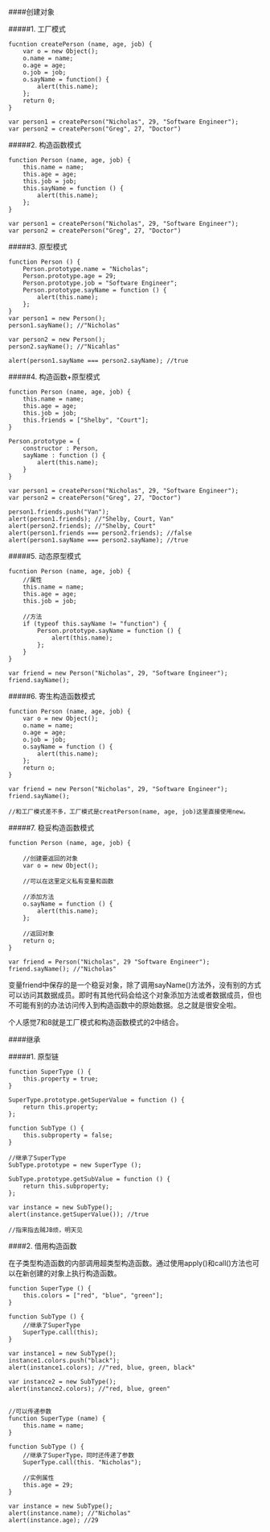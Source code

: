 ####创建对象

#####1. 工厂模式

	fucntion createPerson (name, age, job) {
		var o = new Object();
		o.name = name;
		o.age = age;
		o.job = job;
		o.sayName = function() {
			alert(this.name);
		};
		return 0;
	}

	var person1 = createPerson("Nicholas", 29, "Software Engineer");
	var person2 = createPerson("Greg", 27, "Doctor")

#####2. 构造函数模式
	
	function Person (name, age, job) {
		this.name = name;
		this.age = age;
		this.job = job;
		this.sayName = function () {
			alert(this.name);
		};
	}

	var person1 = createPerson("Nicholas", 29, "Software Engineer");
	var person2 = createPerson("Greg", 27, "Doctor")

#####3. 原型模式

	function Person () {
		Person.prototype.name = "Nicholas";
		Person.prototype.age = 29;
		Person.prototype.job = "Software Engineer";
		Person.prototype.sayName = function () {
			alert(this.name);
		};
	}
	var person1 = new Person();
	person1.sayName(); //"Nicholas"
	
	var person2 = new Person();
	person2.sayName(); //"Nicahlas"

	alert(person1.sayName === person2.sayName); //true

#####4. 构造函数+原型模式

	function Person (name, age, job) {
		this.name = name;
		this.age = age;
		this.job = job;
		this.friends = ["Shelby", "Court"];
	}
	
	Person.prototype = {
		constructor : Person,
		sayName : function () {
			alert(this.name);
		}
	}

	var person1 = createPerson("Nicholas", 29, "Software Engineer");
	var person2 = createPerson("Greg", 27, "Doctor")

	person1.friends.push("Van");
	alert(person1.friends); //"Shelby, Court, Van"
	alert(person2.friends); //"Shelby, Court"
	alert(person1.friends === person2.friends); //false
	alert(person1.sayName === person2.sayName); //true

#####5. 动态原型模式

	fucntion Person (name, age, job) {
		//属性
		this.name = name;
		this.age = age;
		this.job = job;

		//方法
		if (typeof this.sayName != "function") {
			Person.prototype.sayName = function () {
				alert(this.name);
			};
		}
	}
	
	var friend = new Person("Nicholas", 29, "Software Engineer");
	friend.sayName();

#####6. 寄生构造函数模式

	function Person (name, age, job) {
		var o = new Object();
		o.name = name;
		o.age = age;
		o.job = job;
		o.sayName = function () {
			alert(this.name);
		};
		return o;
	}
	
	var friend = new Person("Nicholas", 29, "Software Engineer");
	friend.sayName();

	//和工厂模式差不多，工厂模式是creatPerson(name, age, job)这里直接使用new。 

#####7. 稳妥构造函数模式

	function Person (name, age, job) {
		
		//创建要返回的对象
		var o = new Object();
		
		//可以在这里定义私有变量和函数

		//添加方法
		o.sayName = function () {
			alert(this.name);
		};
		
		//返回对象
		return o;
	}

	var friend = Person("Nicholas", 29 "Software Engineer");
	friend.sayName(); //"Nicholas"


变量friend中保存的是一个稳妥对象，除了调用sayName()方法外，没有别的方式可以访问其数据成员。即时有其他代码会给这个对象添加方法或者数据成员，但也不可能有别的办法访问传入到构造函数中的原始数据。总之就是很安全啦。

个人感觉7和8就是工厂模式和构造函数模式的2中结合。


####继承

#####1. 原型链
	
	function SuperType () {
		this.property = true;
	}

	SuperType.prototype.getSuperValue = function () {
		return this.property;
	};

	function SubType () {
		this.subproperty = false;
	}

	//继承了SuperType
	SubType.prototype = new SuperType ();

	SubType.prototype.getSubValue = function () {
		return this.subproperty;
	};

	var instance = new SubType();
	alert(instance.getSuperValue()); //true

	//指来指去贼JB烦，明天见

####2. 借用构造函数

在子类型构造函数的内部调用超类型构造函数。通过使用apply()和call()方法也可以在新创建的对象上执行构造函数。

	function SuperType () {
		this.colors = ["red", "blue", "green"];
	}

	function SubType () {
		//继承了SuperType
		SuperType.call(this);
	}

	var instance1 = new SubType();
	instance1.colors.push("black");
	alert(instance1.colors); //"red, blue, green, black"

	var instance2 = new SubType();
	alert(instance2.colors); //"red, blue, green"


	//可以传递参数
	function SuperType (name) {
		this.name = name;
	}

	function SubType () {
		//继承了SuperType，同时还传递了参数
		SuperType.call(this. "Nicholas");
	
		//实例属性
		this.age = 29;
	}

	var instance = new SubType();
	alert(instance.name); //"Nicholas"
	alert(instance.age); //29
			

